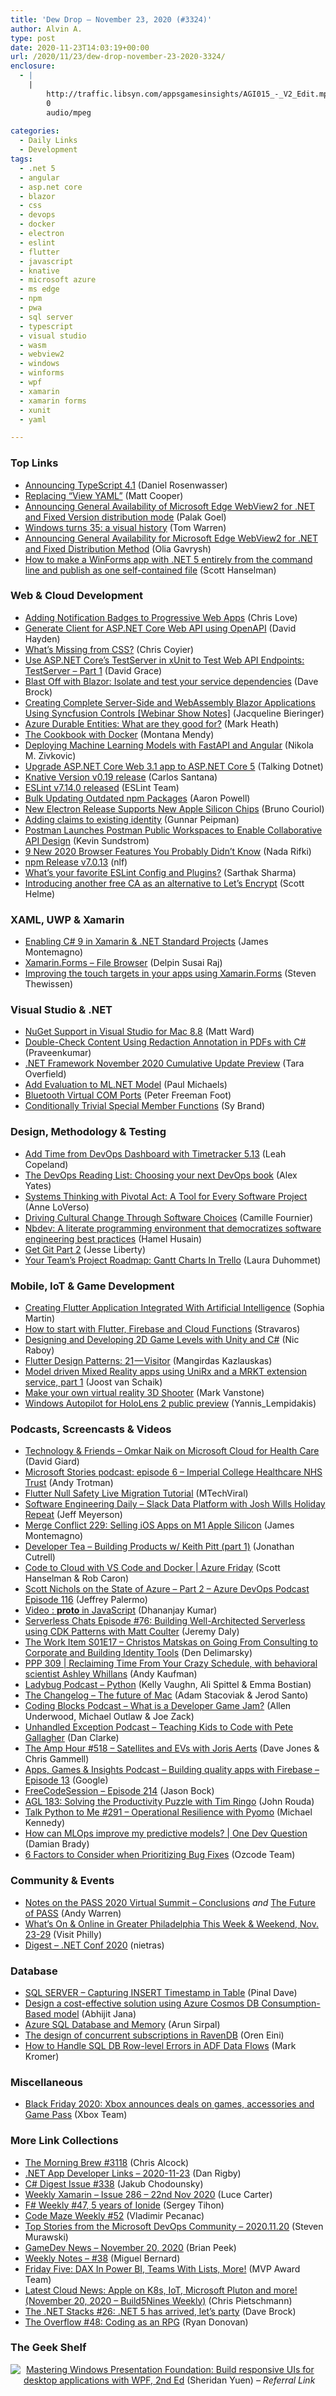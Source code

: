 ```yaml
---
title: 'Dew Drop – November 23, 2020 (#3324)'
author: Alvin A.
type: post
date: 2020-11-23T14:03:19+00:00
url: /2020/11/23/dew-drop-november-23-2020-3324/
enclosure:
  - |
    |
        http://traffic.libsyn.com/appsgamesinsights/AGI015_-_V2_Edit.mp3
        0
        audio/mpeg
        
categories:
  - Daily Links
  - Development
tags:
  - .net 5
  - angular
  - asp.net core
  - blazor
  - css
  - devops
  - docker
  - electron
  - eslint
  - flutter
  - javascript
  - knative
  - microsoft azure
  - ms edge
  - npm
  - pwa
  - sql server
  - typescript
  - visual studio
  - wasm
  - webview2
  - windows
  - winforms
  - wpf
  - xamarin
  - xamarin forms
  - xunit
  - yaml

---
```

### <a name="top"></a>Top Links

  * <a href="https://devblogs.microsoft.com/typescript/announcing-typescript-4-1/?WT.mc_id=DOP-MVP-4025064" target="_blank" rel="noopener noreferrer">Announcing TypeScript 4.1</a> (Daniel Rosenwasser)
  * <a href="https://devblogs.microsoft.com/devops/replacing-view-yaml/?WT.mc_id=DOP-MVP-4025064" target="_blank" rel="noopener noreferrer">Replacing “View YAML”</a> (Matt Cooper)
  * <a href="https://blogs.windows.com/msedgedev/2020/11/20/announcing-general-availability-of-microsoft-edge-webview2-for-net-and-fixed-version-distribution-mode/?WT.mc_id=WD-MVP-4025064" target="_blank" rel="noopener noreferrer">Announcing General Availability of Microsoft Edge WebView2 for .NET and Fixed Version distribution mode</a> (Palak Goel)
  * <a href="https://www.theverge.com/2015/11/19/9759874/microsoft-windows-35-years-old-visual-history" target="_blank" rel="noopener noreferrer">Windows turns 35: a visual history</a> (Tom Warren)
  * <a href="https://devblogs.microsoft.com/dotnet/announcing-general-availability-for-microsoft-edge-webview2-for-net-and-fixed-distribution-method/?WT.mc_id=DOP-MVP-4025064" target="_blank" rel="noopener noreferrer">Announcing General Availability for Microsoft Edge WebView2 for .NET and Fixed Distribution Method</a> (Olia Gavrysh)
  * <a href="http://feeds.hanselman.com/~/639133897/0/scotthanselman~How-to-make-a-WinForms-app-with-NET-entirely-from-the-command-line-and-publish-as-one-selfcontained-file" target="_blank" rel="noopener noreferrer">How to make a WinForms app with .NET 5 entirely from the command line and publish as one self-contained file</a> (Scott Hanselman)



### <a name="web"></a>Web & Cloud Development

  * <a href="https://love2dev.com/undefinedapp-notification-icons/" target="_blank" rel="noopener noreferrer">Adding Notification Badges to Progressive Web Apps</a> (Chris Love)
  * <a href="https://www.davidhayden.me:443/blog/generate-client-for-asp-net-core-web-api-using-openapi" target="_blank" rel="noopener noreferrer">Generate Client for ASP.NET Core Web API using OpenAPI</a> (David Hayden)
  * <a href="https://whatsmissingfromcss.com/" target="_blank" rel="noopener noreferrer">What’s Missing from CSS?</a> (Chris Coyier)
  * <a href="https://www.roundthecode.com/dotnet/asp-net-core-web-api/asp-net-core-testserver-xunit-test-web-api-endpoints" target="_blank" rel="noopener noreferrer">Use ASP.NET Core&#8217;s TestServer in xUnit to Test Web API Endpoints: TestServer &#8211; Part 1</a> (David Grace)
  * <a href="https://daveabrock.com/2020/11/22/blast-off-blazor-service-dependencies" target="_blank" rel="noopener noreferrer">Blast Off with Blazor: Isolate and test your service dependencies</a> (Dave Brock)
  * <a href="https://www.syncfusion.com/blogs/post/creating-complete-server-side-and-webassembly-blazor-applications-using-syncfusion-controls-webinar-show-notes.aspx" target="_blank" rel="noopener noreferrer">Creating Complete Server-Side and WebAssembly Blazor Applications Using Syncfusion Controls [Webinar Show Notes]</a> (Jacqueline Bieringer)
  * <a href="https://markheath.net/post/durable-entities-what-are-they-good-for" target="_blank" rel="noopener noreferrer">Azure Durable Entities: What are they good for?</a> (Mark Heath)
  * <a href="http://blog.travis-ci.com/docker" target="_blank" rel="noopener noreferrer">The Cookbook with Docker</a> (Montana Mendy)
  * <a href="https://rubikscode.net/2020/11/23/deploying-machine-learning-models-with-fastapi-and-angular/" target="_blank" rel="noopener noreferrer">Deploying Machine Learning Models with FastAPI and Angular</a> (Nikola M. Zivkovic)
  * <a href="https://www.talkingdotnet.com/upgrade-asp-net-core-web-3-1-app-to-asp-net-core-5/" target="_blank" rel="noopener noreferrer">Upgrade ASP.NET Core Web 3.1 app to ASP.NET Core 5</a> (Talking Dotnet)
  * <a href="https://knative.dev/blog/2020/11/13/version-v0.19-release/" target="_blank" rel="noopener noreferrer">Knative Version v0.19 release</a> (Carlos Santana)
  * <a href="https://eslint.org/blog/2020/11/eslint-v7.14.0-released" target="_blank" rel="noopener noreferrer">ESLint v7.14.0 released</a> (ESLint Team)
  * <a href="https://www.aaron-powell.com/posts/2020-11-23-bulk-updating-outdated-npm-packages/" target="_blank" rel="noopener noreferrer">Bulk Updating Outdated npm Packages</a> (Aaron Powell)
  * <a href="https://www.infoq.com/news/2020/11/electron-apple-silicon-support/?utm_campaign=infoq_content&utm_source=infoq&utm_medium=feed&utm_term=global" target="_blank" rel="noopener noreferrer">New Electron Release Supports New Apple Silicon Chips</a> (Bruno Couriol)
  * <a href="https://gunnarpeipman.com/aspnet-core-adding-claims-to-existing-identity/" target="_blank" rel="noopener noreferrer">Adding claims to existing identity</a> (Gunnar Peipman)
  * <a href="http://feedproxy.google.com/~r/ProgrammableWeb/~3/r6J6j6u-oJ0/20" target="_blank" rel="noopener noreferrer">Postman Launches Postman Public Workspaces to Enable Collaborative API Design</a> (Kevin Sundstrom)
  * <a href="https://www.telerik.com/blogs/9-best-new-2020-browser-features-you-didnt-know" target="_blank" rel="noopener noreferrer">9 New 2020 Browser Features You Probably Didn&#8217;t Know</a> (Nada Rifki)
  * <a href="https://blog.npmjs.org/post/635335996643426304" target="_blank" rel="noopener noreferrer">npm Release v7.0.13</a> (nlf)
  * <a href="https://dev.to/sarthology/what-s-your-fav-eslint-config-and-plugin-2j2k" target="_blank" rel="noopener noreferrer">What&#8217;s your favorite ESLint Config and Plugins?</a> (Sarthak Sharma)
  * <a href="https://scotthelme.co.uk/introducing-another-free-ca-as-an-alternative-to-lets-encrypt/" target="_blank" rel="noopener noreferrer">Introducing another free CA as an alternative to Let&#8217;s Encrypt</a> (Scott Helme)



### <a name="silverlight"></a>XAML, UWP & Xamarin

  * <a href="https://montemagno.com/enabling-c-9-in-xamarin-net-standard-projects/" target="_blank" rel="noopener noreferrer">Enabling C# 9 in Xamarin & .NET Standard Projects</a> (James Montemagno)
  * <a href="https://xamarinmonkeys.blogspot.com/2020/11/xamarinforms-file-browser.html" target="_blank" rel="noopener noreferrer">Xamarin.Forms &#8211; File Browser</a> (Delpin Susai Raj)
  * <a href="https://www.thewissen.io/improving-the-touch-targets-in-your-apps-using-xamarin-forms/?utm_source=rss&utm_medium=rss&utm_campaign=improving-the-touch-targets-in-your-apps-using-xamarin-forms" target="_blank" rel="noopener noreferrer">Improving the touch targets in your apps using Xamarin.Forms</a> (Steven Thewissen)



### <a name="dotnet"></a>Visual Studio & .NET

  * <a href="http://lastexitcode.com/blog/2020/11/21/NuGetSupportInVisualStudioMac8-8/" target="_blank" rel="noopener noreferrer">NuGet Support in Visual Studio for Mac 8.8</a> (Matt Ward)
  * <a href="https://www.syncfusion.com/blogs/post/double-check-content-using-redaction-annotation-in-pdfs-with-c.aspx" target="_blank" rel="noopener noreferrer">Double-Check Content Using Redaction Annotation in PDFs with C#</a> (Praveenkumar)
  * <a href="https://devblogs.microsoft.com/dotnet/net-framework-november-2020-cumulative-update-preview/?WT.mc_id=DOP-MVP-4025064" target="_blank" rel="noopener noreferrer">.NET Framework November 2020 Cumulative Update Preview</a> (Tara Overfield)
  * <a href="https://www.pmichaels.net/2020/11/21/add-evaluation-to-ml-net-model/?utm_source=rss&utm_medium=rss&utm_campaign=add-evaluation-to-ml-net-model" target="_blank" rel="noopener noreferrer">Add Evaluation to ML.NET Model</a> (Paul Michaels)
  * <a href="http://feedproxy.google.com/~r/PeterFoot/~3/hD-BAax1cms/" target="_blank" rel="noopener noreferrer">Bluetooth Virtual COM Ports</a> (Peter Freeman Foot)
  * <a href="https://devblogs.microsoft.com/cppblog/conditionally-trivial-special-member-functions/?WT.mc_id=DOP-MVP-4025064" target="_blank" rel="noopener noreferrer">Conditionally Trivial Special Member Functions</a> (Sy Brand)



### <a name="design"></a>Design, Methodology & Testing

  * <a href="https://www.7pace.com/blog/add-time-from-devops-dashboard-with-timetracker-5-13" target="_blank" rel="noopener noreferrer">Add Time from DevOps Dashboard with Timetracker 5.13</a> (Leah Copeland)
  * <a href="http://feedproxy.google.com/~r/OctopusDeploy/~3/l2GNCPb74ag/devops-reading-list" target="_blank" rel="noopener noreferrer">The DevOps Reading List: Choosing your next DevOps book</a> (Alex Yates)
  * <a href="https://tanzu.vmware.com/content/home-page/systems-thinking-pivotal-act-tool-software-project" target="_blank" rel="noopener noreferrer">Systems Thinking with Pivotal Act: A Tool for Every Software Project</a> (Anne LoVerso)
  * <a href="https://www.elidedbranches.com/2020/11/driving-cultural-change-through.html" target="_blank" rel="noopener noreferrer">Driving Cultural Change Through Software Choices</a> (Camille Fournier)
  * <a href="https://github.blog/2020-11-20-nbdev-a-literate-programming-environment-that-democratizes-software-engineering-best-practices/" target="_blank" rel="noopener noreferrer">Nbdev: A literate programming environment that democratizes software engineering best practices</a> (Hamel Husain)
  * <a href="http://feedproxy.google.com/~r/JesseLiberty-SilverlightGeek/~3/NPOPVi-Exgk/" target="_blank" rel="noopener noreferrer">Get Git Part 2</a> (Jesse Liberty)
  * <a href="https://blog.trello.com/automate-gantt-chart-project-roadmap-elegantt-trello" target="_blank" rel="noopener noreferrer">Your Team’s Project Roadmap: Gantt Charts In Trello</a> (Laura Duhommet)



### <a name="mobile"></a>Mobile, IoT & Game Development

  * <a href="https://medium.com/flutter-community/creating-flutter-application-integrated-with-artificial-intelligence-7856be052a9b?source=rss----86fb29d7cc6a---4" target="_blank" rel="noopener noreferrer">Creating Flutter Application Integrated With Artificial Intelligence</a> (Sophia Martin)
  * <a href="https://medium.com/flutter-community/how-to-start-with-flutter-firebase-and-cloud-functions-1d1aa38c4d82?source=rss----86fb29d7cc6a---4" target="_blank" rel="noopener noreferrer">How to start with Flutter, Firebase and Cloud Functions</a> (Stravaros)
  * <a href="https://www.thepolyglotdeveloper.com/2020/11/designing-developing-2d-game-levels-unity-csharp/" target="_blank" rel="noopener noreferrer">Designing and Developing 2D Game Levels with Unity and C#</a> (Nic Raboy)
  * <a href="https://medium.com/flutter-community/flutter-design-patterns-21-visitor-af5def0699be?source=rss----86fb29d7cc6a---4" target="_blank" rel="noopener noreferrer">Flutter Design Patterns: 21 — Visitor</a> (Mangirdas Kazlauskas)
  * <a href="https://localjoost.github.io/Model-driven-Mixed-Reality-apps-using-UniRx-and-a-MRKT-extension-service,-part-1/" target="_blank" rel="noopener noreferrer">Model driven Mixed Reality apps using UniRx and a MRKT extension service, part 1</a> (Joost van Schaik)
  * <a href="https://www.raspberrypi.org/blog/make-your-own-virtual-reality-3d-shooter/" target="_blank" rel="noopener noreferrer">Make your own virtual reality 3D Shooter</a> (Mark Vanstone)
  * <a href="https://techcommunity.microsoft.com/t5/windows-it-pro-blog/windows-autopilot-for-hololens-2-public-preview/ba-p/1918569?WT.mc_id=DOP-MVP-4025064" target="_blank" rel="noopener noreferrer">Windows Autopilot for HoloLens 2 public preview</a> (Yannis_Lempidakis)



### <a name="podcasts"></a>Podcasts, Screencasts & Videos

  * <a href="http://DavidGiard.com/2020/11/23/OmkarNaikOnMicrosoftCloudForHealthCare.aspx" target="_blank" rel="noopener noreferrer">Technology & Friends &#8211; Omkar Naik on Microsoft Cloud for Health Care</a> (David Giard)
  * <a href="https://news.microsoft.com/en-gb/2020/11/23/microsoft-stories-podcast-episode-6-imperial-college-healthcare-nhs-trust/" target="_blank" rel="noopener noreferrer">Microsoft Stories podcast: episode 6 – Imperial College Healthcare NHS Trust</a> (Andy Trotman)
  * <a href="http://www.youtube.com/watch?v=pCTz2fA8qV0" target="_blank" rel="noopener noreferrer">Flutter Null Safety Live Migration Tutorial</a> (MTechViral)
  * <a href="https://softwareengineeringdaily.com/2020/11/23/slack-data-platform-with-josh-wills-holiday-repeat/?utm_source=rss&utm_medium=rss&utm_campaign=slack-data-platform-with-josh-wills-holiday-repeat" target="_blank" rel="noopener noreferrer">Software Engineering Daily &#8211; Slack Data Platform with Josh Wills Holiday Repeat</a> (Jeff Meyerson)
  * <a href="http://www.mergeconflict.fm/229" target="_blank" rel="noopener noreferrer">Merge Conflict 229: Selling iOS Apps on M1 Apple Silicon</a> (James Montemagno)
  * <a href="https://developertea.simplecast.com/episodes/building-products-w-keith-pitt-part-1-w7v5lL3R" target="_blank" rel="noopener noreferrer">Developer Tea &#8211; Building Products w/ Keith Pitt (part 1)</a> (Jonathan Cutrell)
  * <a href="https://channel9.msdn.com/Shows/Azure-Friday/Code-to-Cloud-with-VS-Code-and-Docker?WT.mc_id=DOP-MVP-4025064" target="_blank" rel="noopener noreferrer">Code to Cloud with VS Code and Docker | Azure Friday</a> (Scott Hanselman & Rob Caron)
  * <a href="http://azuredevopspodcast.clear-measure.com/scott-nichols-on-the-state-of-azure-part-2-episode-116" target="_blank" rel="noopener noreferrer">Scott Nichols on the State of Azure &#8211; Part 2 &#8211; Azure DevOps Podcast Episode 116</a> (Jeffrey Palermo)
  * <a href="https://debugmode.net/2020/11/20/video-__proto__-in-javascript/" target="_blank" rel="noopener noreferrer">Video : __proto__ in JavaScript</a> (Dhananjay Kumar)
  * <a href="https://share.transistor.fm/s/99dfac79" target="_blank" rel="noopener noreferrer">Serverless Chats Episode #76: Building Well-Architected Serverless using CDK Patterns with Matt Coulter</a> (Jeremy Daly)
  * <a href="https://theworkitem.com/blog/interview-christos-matskas/" target="_blank" rel="noopener noreferrer">The Work Item S01E17 &#8211; Christos Matskas on Going From Consulting to Corporate and Building Identity Tools</a> (Den Delimarsky)
  * <a href="https://peopleandprojectspodcast.libsyn.com/ppp-309-reclaiming-time-from-your-crazy-schedule-with-behavioral-scientist-ashley-whillans" target="_blank" rel="noopener noreferrer">PPP 309 | Reclaiming Time From Your Crazy Schedule, with behavioral scientist Ashley Whillans</a> (Andy Kaufman)
  * <a href="https://www.ladybug.dev/episodes/python" target="_blank" rel="noopener noreferrer">Ladybug Podcast &#8211; Python</a> (Kelly Vaughn, Ali Spittel & Emma Bostian)
  * <a href="https://changelog.com/podcast/421" target="_blank" rel="noopener noreferrer">The Changelog &#8211; The future of Mac</a> (Adam Stacoviak & Jerod Santo)
  * <a href="https://www.codingblocks.net/podcast/what-is-a-developer-game-jam/" target="_blank" rel="noopener noreferrer">Coding Blocks Podcast &#8211; What is a Developer Game Jam?</a> (Allen Underwood, Michael Outlaw & Joe Zack)
  * <a href="https://unhandledexceptionpodcast.com/posts/0004-petegallagher/" target="_blank" rel="noopener noreferrer">Unhandled Exception Podcast &#8211; Teaching Kids to Code with Pete Gallagher</a> (Dan Clarke)
  * <a href="http://feedproxy.google.com/~r/TheAmpHour/~3/_8NjD259Rf0/" target="_blank" rel="noopener noreferrer">The Amp Hour #518 – Satellites and EVs with Joris Aerts</a> (Dave Jones & Chris Gammell)
  * <a href="http://traffic.libsyn.com/appsgamesinsights/AGI015_-_V2_Edit.mp3" target="_blank" rel="noopener noreferrer">Apps, Games & Insights Podcast &#8211; Building quality apps with Firebase &#8211; Episode 13</a> (Google)
  * <a href="http://www.youtube.com/watch?v=JHwZW4khu6Q" target="_blank" rel="noopener noreferrer">FreeCodeSession &#8211; Episode 214</a> (Jason Bock)
  * <a href="https://www.ageekleader.com/agl-183-solving-the-productivity-puzzle-with-tim-ringo/" target="_blank" rel="noopener noreferrer">AGL 183: Solving the Productivity Puzzle with Tim Ringo</a> (John Rouda)
  * <a href="https://talkpython.fm/episodes/show/291/operational-resilience-with-pyomo" target="_blank" rel="noopener noreferrer">Talk Python to Me #291 &#8211; Operational Resilience with Pyomo</a> (Michael Kennedy)
  * <a href="http://www.youtube.com/watch?v=Y4P87VKHmMk" target="_blank" rel="noopener noreferrer">How can MLOps improve my predictive models? | One Dev Question</a> (Damian Brady)
  * <a href="http://www.youtube.com/watch?v=ZKMayZc3DtE" target="_blank" rel="noopener noreferrer">6 Factors to Consider when Prioritizing Bug Fixes</a> (Ozcode Team)



### <a name="events"></a>Community & Events

  * <a href="http://feedproxy.google.com/~r/Sqlandy/~3/IuGhZ1u8WX8/" target="_blank" rel="noopener noreferrer">Notes on the PASS 2020 Virtual Summit – Conclusions</a> _and_ <a href="http://feedproxy.google.com/~r/Sqlandy/~3/RdVeeyzoDw4/" target="_blank" rel="noopener noreferrer">The Future of PASS</a> (Andy Warren)
  * <a href="https://www.uwishunu.com/2020/11/whats-on-online-in-greater-philadelphia-this-week-weekend-nov-23-29/" target="_blank" rel="noopener noreferrer">What’s On & Online in Greater Philadelphia This Week & Weekend, Nov. 23-29</a> (Visit Philly)
  * <a href="http://nietras.com/2020/11/21/dotnet-conf-2020/" target="_blank" rel="noopener noreferrer">Digest &#8211; .NET Conf 2020</a> (nietras)



### <a name="sql"></a>Database

  * <a href="https://blog.sqlauthority.com/2020/11/23/sql-server-capturing-insert-timestamp-in-table/?utm_source=rss&utm_medium=rss&utm_campaign=sql-server-capturing-insert-timestamp-in-table" target="_blank" rel="noopener noreferrer">SQL SERVER – Capturing INSERT Timestamp in Table</a> (Pinal Dave)
  * <a href="https://abhijitjana.net/2020/11/21/design-a-cost-effective-solution-using-azure-cosmos-db-consumption-based-model/" target="_blank" rel="noopener noreferrer">Design a cost-effective solution using Azure Cosmos DB Consumption-Based model</a> (Abhijit Jana)
  * <a href="https://blobeater.blog/2020/11/22/azure-sql-database-and-memory/" target="_blank" rel="noopener noreferrer">Azure SQL Database and Memory</a> (Arun Sirpal)
  * <a href="http://feedproxy.google.com/~r/AyendeRahien/~3/mpwhChzOpI0/the-design-of-concurrent-subscriptions-in-ravendb" target="_blank" rel="noopener noreferrer">The design of concurrent subscriptions in RavenDB</a> (Oren Eini)
  * <a href="https://techcommunity.microsoft.com/t5/azure-data-factory/how-to-handle-sql-db-row-level-errors-in-adf-data-flows/ba-p/1921000?WT.mc_id=DOP-MVP-4025064" target="_blank" rel="noopener noreferrer">How to Handle SQL DB Row-level Errors in ADF Data Flows</a> (Mark Kromer)



### <a name="misc"></a>Miscellaneous

  * <a href="https://news.microsoft.com/en-gb/2020/11/20/black-friday-2020-xbox-announces-deals-on-games-accessories-and-game-pass/" target="_blank" rel="noopener noreferrer">Black Friday 2020: Xbox announces deals on games, accessories and Game Pass</a> (Xbox Team)



### <a name="links"></a>More Link Collections

  * <a href="http://feedproxy.google.com/~r/ReflectivePerspective/~3/Y5kataT9-60/" target="_blank" rel="noopener noreferrer">The Morning Brew #3118</a> (Chris Alcock)
  * <a href="https://links.danrigby.com/2020/11/app-developer-links-2020-11-23/" target="_blank" rel="noopener noreferrer">.NET App Developer Links &#8211; 2020-11-23</a> (Dan Rigby)
  * <a href="http://feedproxy.google.com/~r/digest-csharp/~3/aZ5eAUKMwdc/338" target="_blank" rel="noopener noreferrer">C# Digest Issue #338</a> (Jakub Chodounsky)
  * <a href="http://weeklyxamarin.com/issues/286" target="_blank" rel="noopener noreferrer">Weekly Xamarin &#8211; Issue 286 &#8211; 22nd Nov 2020</a> (Luce Carter)
  * <a href="https://sergeytihon.com/2020/11/21/f-weekly-47-5-years-of-ionide/" target="_blank" rel="noopener noreferrer">F# Weekly #47, 5 years of Ionide</a> (Sergey Tihon)
  * <a href="https://code-maze.com/code-maze-weekly-52/" target="_blank" rel="noopener noreferrer">Code Maze Weekly #52</a> (Vladimir Pecanac)
  * <a href="https://devblogs.microsoft.com/devops/top-stories-from-the-microsoft-devops-community-2020-11-20/?WT.mc_id=DOP-MVP-4025064" target="_blank" rel="noopener noreferrer">Top Stories from the Microsoft DevOps Community – 2020.11.20</a> (Steven Murawski)
  * <a href="https://brianpeek.com/gamedev-news-november-20-2020/" target="_blank" rel="noopener noreferrer">GameDev News &#8211; November 20, 2020</a> (Brian Peek)
  * <a href="https://blog.miguelbernard.com/weekly-notes-38/" target="_blank" rel="noopener noreferrer">Weekly Notes &#8211; #38</a> (Miguel Bernard)
  * <a href="https://techcommunity.microsoft.com/t5/microsoft-mvp-award-program-blog/friday-five-dax-in-power-bi-teams-with-lists-more/ba-p/1862367?WT.mc_id=DOP-MVP-4025064" target="_blank" rel="noopener noreferrer">Friday Five: DAX In Power BI, Teams With Lists, More!</a> (MVP Award Team)
  * <a href="https://build5nines.com/latest-cloud-news-apple-on-k8s-iot-microsoft-pluton-and-more-november-20-2020-build5nines-weekly/" target="_blank" rel="noopener noreferrer">Latest Cloud News: Apple on K8s, IoT, Microsoft Pluton and more! (November 20, 2020 – Build5Nines Weekly)</a> (Chris Pietschmann)
  * <a href="https://daveabrock.com/2020/11/21/dotnet-stacks-26" target="_blank" rel="noopener noreferrer">The .NET Stacks #26: .NET 5 has arrived, let’s party</a> (Dave Brock)
  * <a href="https://stackoverflow.blog/2020/11/20/the-overflow-48-coding-as-an-rpg/" target="_blank" rel="noopener noreferrer">The Overflow #48: Coding as an RPG</a> (Ryan Donovan)



### <a name="shelf"></a>The Geek Shelf

<a href="https://www.amazon.com/Mastering-Windows-Presentation-Foundation-applications-ebook/dp/B085G7BHS8/?tag=amavin-20" target="_blank" rel="noopener noreferrer"><img decoding="async" align="left" style="margin: 0px 5px 10px 0px; border: 0px currentcolor; border-image: none; float: left; display: inline; background-image: none;" src="https://m.media-amazon.com/images/I/91GWLptLo3L._AC_UY218_.jpg" border="0" /></a>&nbsp;<a href="https://www.amazon.com/Mastering-Windows-Presentation-Foundation-applications-ebook/dp/B085G7BHS8/?tag=amavin-20" target="_blank" rel="noopener noreferrer">Mastering Windows Presentation Foundation: Build responsive UIs for desktop applications with WPF, 2nd Ed</a> (Sheridan Yuen) _&#8211; Referral Link_